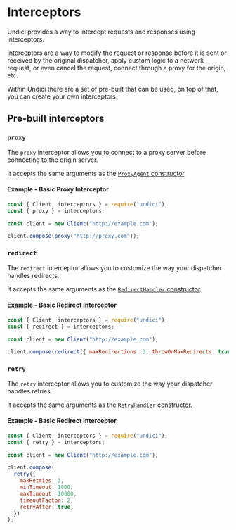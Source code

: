 # Interceptors

Undici provides a way to intercept requests and responses using interceptors.

Interceptors are a way to modify the request or response before it is sent or received by the original dispatcher, apply custom logic to a network request, or even cancel the request, connect through a proxy for the origin, etc.

Within Undici there are a set of pre-built that can be used, on top of that, you can create your own interceptors.

## Pre-built interceptors

### `proxy`

The `proxy` interceptor allows you to connect to a proxy server before connecting to the origin server.

It accepts the same arguments as the [`ProxyAgent` constructor](./ProxyAgent.md).

#### Example - Basic Proxy Interceptor

```js
const { Client, interceptors } = require("undici");
const { proxy } = interceptors;

const client = new Client("http://example.com");

client.compose(proxy("http://proxy.com"));
```

### `redirect`

The `redirect` interceptor allows you to customize the way your dispatcher handles redirects.

It accepts the same arguments as the [`RedirectHandler` constructor](./RedirectHandler.md).

#### Example - Basic Redirect Interceptor

```js
const { Client, interceptors } = require("undici");
const { redirect } = interceptors;

const client = new Client("http://example.com");

client.compose(redirect({ maxRedirections: 3, throwOnMaxRedirects: true }));
```

### `retry`

The `retry` interceptor allows you to customize the way your dispatcher handles retries.

It accepts the same arguments as the [`RetryHandler` constructor](./RetryHandler.md).

#### Example - Basic Redirect Interceptor

```js
const { Client, interceptors } = require("undici");
const { retry } = interceptors;

const client = new Client("http://example.com");

client.compose(
  retry({
    maxRetries: 3,
    minTimeout: 1000,
    maxTimeout: 10000,
    timeoutFactor: 2,
    retryAfter: true,
  })
);
```
